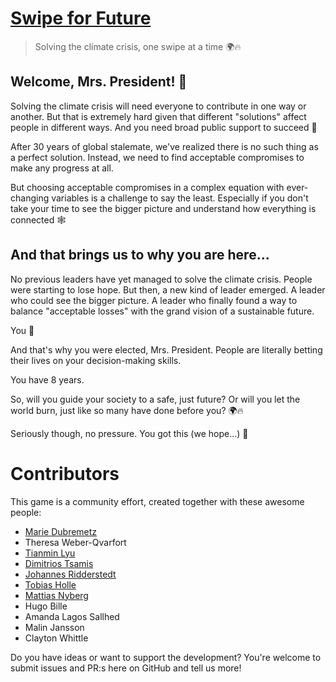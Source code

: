 # [Swipe for Future](https://swipeforfuture.com)

> Solving the climate crisis, one swipe at a time 🌍🔥

## Welcome, Mrs. President! 🖖

Solving the climate crisis will need everyone to contribute in one way or another. But that is extremely hard given that different "solutions" affect people in different ways. And you need broad public support to succeed 🧩

After 30 years of global stalemate, we've realized there is no such thing as a perfect solution. Instead, we need to find acceptable compromises to make any progress at all.

But choosing acceptable compromises in a complex equation with ever-changing variables is a challenge to say the least. Especially if you don't take your time to see the bigger picture and understand how everything is connected 🕸

## And that brings us to why you are here...

No previous leaders have yet managed to solve the climate crisis. People were starting to lose hope. But then, a new kind of leader emerged. A leader who could see the bigger picture. A leader who finally found a way to balance "acceptable losses" with the grand vision of a sustainable future.

You 🙋‍

And that's why you were elected, Mrs. President. People are literally betting their lives on your decision-making skills.

You have 8 years.

So, will you guide your society to a safe, just future? Or will you let the world burn, just like so many have done before you? 🌍🔥

Seriously though, no pressure. You got this (we hope...) 😬

# Contributors

This game is a community effort, created together with these awesome people:

-   [Marie Dubremetz](https://github.com/mardub1635)
-   Theresa Weber-Qvarfort
-   [Tianmin Lyu](http://github.com/thecrossed)
-   [Dimitrios Tsamis](https://github.com/dtsamis)
-   [Johannes Ridderstedt](https://github.com/johannesl)
-   [Tobias Holle](https://twitter.com/tobiasrholle)
-   [Mattias Nyberg](https://github.com/Muthaias)
-   Hugo Bille
-   Amanda Lagos Sallhed
-   Malin Jansson
-   Clayton Whittle

Do you have ideas or want to support the development? You're welcome to submit issues and PR:s here on GitHub and tell us more!
